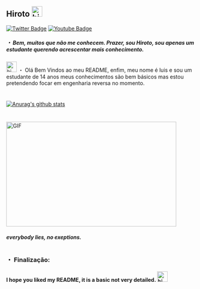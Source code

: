 ## Hiroto <img src = "https://cdn.discordapp.com/attachments/750576652290883584/800922070635642900/733558500575281204.gif" width = "28px" alt = "hi">

[![Twitter Badge](https://img.shields.io/badge/-@reduziram-87CEFA?style=flat-square&labelColor=1E90FFcc&logo=twitter&logoColor=DeepSkyBlue&link=https://twitter.com/reduziram?s=09)](https://twitter.com/reduziram) [![Youtube Badge](https://img.shields.io/badge/-Hiroto-ff0000?style=flat-square&labelColor=ff0000&logo=youtube&logoColor=white&link=https://youtube.com/channel/UC6qGvgchEflco29i6G1ViOg)](https://youtube.com/channel/UC6qGvgchEflco29i6G1ViOg)



##### ・ Bem, muitos que não me conhecem. Prazer, sou Hiroto, sou apenas um estudante querendo acrescentar mais conhecimento.

### 
<img src = "https://cdn.discordapp.com/attachments/750576652290883584/817210686626988032/lc_book.gif" width = "28px" alt = "hi">  ・ Olá Bem Vindos ao meu README, enfim, meu nome é luis e sou um estudante de 14 anos
meus conhecimentos são bem básicos mas estou pretendendo focar em engenharia reversa no momento.
#

[![Anurag's github stats](https://github-readme-stats.vercel.app/api?username=HirotoDsc&theme=blue-green)](https://github.com/HirotoDsc/github-readme-stats)
#


<img align="center" alt="GIF" src="https://github.com/HirotoDsc/seipa/blob/main/a1783b5fe482af8e453ecb2c0e0ebb0348748057_hq.gif" height="280px" width="454px"> 



##### everybody lies, no exeptions.
#


###       ・ Finalização:
#### I hope you liked my README, it is a basic not very detailed.  <img src = "https://cdn.discordapp.com/attachments/750576652290883584/815626770639224842/adb_florblack.gif" width = "28px" alt = "hi">

